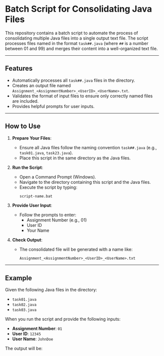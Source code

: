 # Batch Script for Consolidating Java Files

This repository contains a batch script to automate the process of consolidating multiple Java files into a single output text file. The script processes files named in the format `task##.java` (where `##` is a number between 01 and 99) and merges their content into a well-organized text file.

---

## Features
- Automatically processes all `task##.java` files in the directory.
- Creates an output file named `Assignment_<AssignmentNumber>_<UserID>_<UserName>.txt`.
- Validates the format of input files to ensure only correctly named files are included.
- Provides helpful prompts for user inputs.

---

## How to Use
1. **Prepare Your Files**:
   - Ensure all Java files follow the naming convention `task##.java` (e.g., `task01.java`, `task23.java`).
   - Place this script in the same directory as the Java files.

2. **Run the Script**:
   - Open a Command Prompt (Windows).
   - Navigate to the directory containing this script and the Java files.
   - Execute the script by typing:
     ```cmd
     script-name.bat
     ```

3. **Provide User Input**:
   - Follow the prompts to enter:
     - Assignment Number (e.g., 01)
     - User ID
     - Your Name

4. **Check Output**:
   - The consolidated file will be generated with a name like:
     ```
     Assignment_<AssignmentNumber>_<UserID>_<UserName>.txt
     ```

---

## Example
Given the following Java files in the directory:
- `task01.java`
- `task02.java`
- `task03.java`

When you run the script and provide the following inputs:
- **Assignment Number**: `01`
- **User ID**: `12345`
- **User Name**: `JohnDoe`

The output will be:
